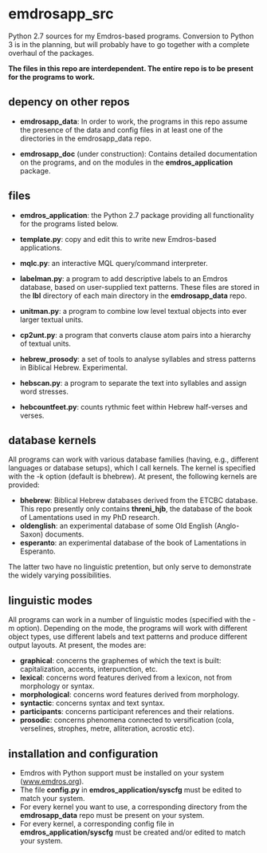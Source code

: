 # emdrosapp_src
Python 2.7 sources for my Emdros-based programs.
Conversion to Python 3 is in the planning, but will probably have
to go together with a complete overhaul of the packages.

**The files in this repo are interdependent. The entire repo is to be
present for the programs to work.**

## depency on other repos
* **emdrosapp_data**: In order to work, the programs in this repo assume the presence of
the data and config files in at least one of the directories in 
the emdrosapp_data repo.

* **emdrosapp_doc** (under construction): Contains detailed documentation on the programs, and on the modules in the **emdros_application** package.

## files

* **emdros_application**: the Python 2.7 package providing all functionality for the programs listed below.
* **template.py**: copy and edit this to write new Emdros-based applications.
* **mqlc.py**: an interactive MQL query/command interpreter. 
* **labelman.py**: a program to add descriptive labels to an Emdros database, based on 
    user-supplied text patterns. These files are stored in the **lbl** directory of
    each main directory in the **emdrosapp_data** repo. 
* **unitman.py**: a program to combine low level textual objects into ever larger textual
    units.
* **cp2unt.py**: a program that converts clause atom pairs into a hierarchy of textual units.

* **hebrew_prosody**: a set of tools to analyse syllables and stress patterns in Biblical Hebrew. Experimental.
* **hebscan.py**: a program to separate the text into syllables and assign word stresses.
* **hebcountfeet.py**: counts rythmic feet within Hebrew half-verses and verses.

## database kernels
All programs can work with various database families (having, e.g., different languages or database setups),
which I call kernels. The kernel is specified with the -k option (default is bhebrew).
At present, the following kernels are provided:
* **bhebrew**: Biblical Hebrew databases derived from the ETCBC database. This repo presently only 
contains **threni_hjb**, the database of the book of Lamentations used in my PhD research.
* **oldenglish**: an experimental database of some Old English (Anglo-Saxon) documents.
* **esperanto**: an experimental database of the book of Lamentations in Esperanto.

The latter two have no linguistic pretention, but only serve to demonstrate the widely varying possibilities.

## linguistic modes
All programs can work in a number of linguistic modes (specified with the -m option).
Depending on the mode, the programs will work with different object types,
use different labels and text patterns and produce different output layouts.
At present, the modes are:

* **graphical**: concerns the graphemes of which the text is built: capitalization, accents, interpunction, etc.
* **lexical**: concerns word features derived from a lexicon, not from morphology or syntax.
* **morphological**: concerns word features derived from morphology.
* **syntactic**: concerns syntax and text syntax.
* **participants**: concerns participant references and their relations.
* **prosodic**: concerns phenomena connected to versification (cola, verselines, strophes, metre, alliteration, acrostic etc).

## installation and configuration
* Emdros with Python support must be installed on your system (www.emdros.org).
* The file **config.py** in **emdros_application/syscfg** must be edited to match your system.
* For every kernel you want to use, a corresponding directory from the **emdrosapp_data** repo must be present on your system.
* For every kernel, a corresponding config file in **emdros_application/syscfg** must be created and/or edited to match your system.
